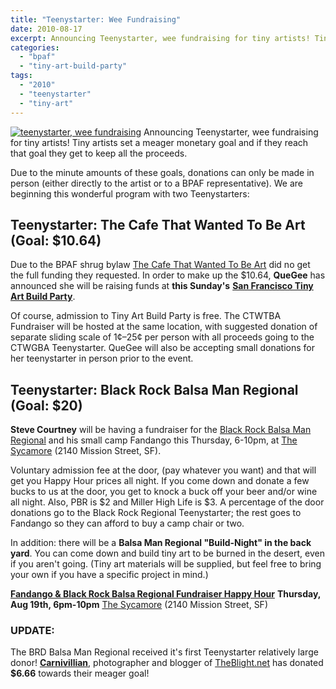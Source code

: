 ```yaml
---
title: "Teenystarter: Wee Fundraising"
date: 2010-08-17
excerpt: Announcing Teenystarter, wee fundraising for tiny artists! Tiny artists set a meager monetary goal and if they reach that goal they get to keep all the proceeds.
categories: 
  - "bpaf"
  - "tiny-art-build-party"
tags: 
  - "2010"
  - "teenystarter"
  - "tiny-art"
---
```


[![teenystarter, wee fundraising](/images/teenystarter.png "teenystarter, wee fundraising")](https://balsaman.org/wp-content/uploads/2010/08/teenystarter.png) Announcing Teenystarter, wee fundraising for tiny artists! Tiny artists set a meager monetary goal and if they reach that goal they get to keep all the proceeds.

Due to the minute amounts of these goals, donations can only be made in person (either directly to the artist or to a BPAF representative). We are beginning this wonderful program with two Teenystarters:

## Teenystarter: The Cafe That Wanted To Be Art (Goal: $10.64)

Due to the BPAF shrug bylaw [The Cafe That Wanted To Be Art](https://balsaman.org/2010/08/the-cafe-that-wanted-to-be-art/) did no get the full funding they requested. In order to make up the $10.64, **QueGee** has announced she will be raising funds at **this Sunday's** [**San Francisco Tiny Art Build Party**](https://balsaman.org/2010/08/san-francisco-tiny-art-build-party/).

Of course, admission to Tiny Art Build Party is free. The CTWTBA Fundraiser will be hosted at the same location, with suggested donation of separate sliding scale of 1¢–25¢ per person with all proceeds going to the CTWGBA Teenystarter. QueGee will also be accepting small donations for her teenystarter in person prior to the event.

## Teenystarter: Black Rock Balsa Man Regional (Goal: $20)

**Steve Courtney** will be having a fundraiser for the [Black Rock Balsa Man Regional](https://balsaman.org/2010/07/black-rock-balsa-regional-2010-sept-3rd/) and his small camp Fandango this Thursday, 6-10pm, at [The Sycamore](https://www.thesycamoresf.com/) (2140 Mission Street, SF).

Voluntary admission fee at the door, (pay whatever you want) and that will get you Happy Hour prices all night. If you come down and donate a few bucks to us at the door, you get to knock a buck off your beer and/or wine all night. Also, PBR is $2 and Miller High Life is $3. A percentage of the door donations go to the Black Rock Regional Teenystarter; the rest goes to Fandango so they can afford to buy a camp chair or two.

In addition: there will be a **Balsa Man Regional "Build-Night" in the back yard**. You can come down and build tiny art to be burned in the desert, even if you aren't going. (Tiny art materials will be supplied, but feel free to bring your own if you have a specific project in mind.)

[**Fandango & Black Rock Balsa Regional Fundraiser Happy Hour**](https://www.facebook.com/event.php?eid=132980460078918&ref=ts "Facebook invite: Fandango & Black Rock Balsa Regional Fundraiser Happy Hour") **Thursday, Aug 19th, 6pm-10pm** [The Sycamore](https://www.thesycamoresf.com/) (2140 Mission Street, SF)

### UPDATE:

The BRD Balsa Man Regional received it's first Teenystarter relatively large donor! [**Carnivillian**](https://twitter.com/carnivillain), photographer and blogger of [TheBlight.net](https://theblight.net/) has donated **$6.66** towards their meager goal!
